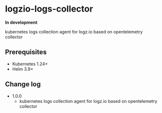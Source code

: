 # logzio-logs-collector

**In development**

kubernetes logs collection agent for logz.io based on opentelemetry collector

## Prerequisites

- Kubernetes 1.24+
- Helm 3.9+

## Change log
* 1.0.0
  - kubernetes logs collection agent for logz.io based on opentelemetry collector